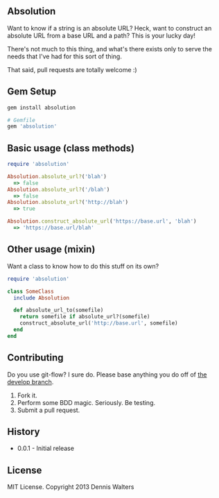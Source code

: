 ## Absolution ##

Want to know if a string is an absolute URL? Heck, want to construct an
absolute URL from a base URL and a path? This is your lucky day!

There's not much to this thing, and what's there exists only to serve the
needs that I've had for this sort of thing.

That said, pull requests are totally welcome :)

## Gem Setup ##

```ruby
gem install absolution

# Gemfile
gem 'absolution'
```
## Basic usage (class methods) ##

```ruby
require 'absolution'

Absolution.absolute_url?('blah')
  => false
Absolution.absolute_url?('/blah')
  => false
Absolution.absolute_url?('http://blah')
  => true

Absolution.construct_absolute_url('https://base.url', 'blah')
  => 'https://base.url/blah'
```

## Other usage (mixin) ##

Want a class to know how to do this stuff on its own?

```ruby
require 'absolution'

class SomeClass
  include Absolution

  def absolute_url_to(somefile)
    return somefile if absolute_url?(somefile)
    construct_absolute_url('http://base.url', somefile)
  end
end
```

## Contributing ##

Do you use git-flow? I sure do. Please base anything you do off of
[the develop branch](https://github.com/ess/factis/tree/develop).

1. Fork it.
2. Perform some BDD magic. Seriously. Be testing.
3. Submit a pull request.

## History ##

* 0.0.1 - Initial release

## License ##

MIT License. Copyright 2013 Dennis Walters
